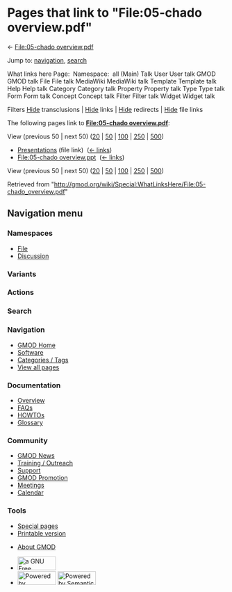 <div id="mw-page-base" class="noprint">

</div>

<div id="mw-head-base" class="noprint">

</div>

<div id="content" class="mw-body" role="main">

<span id="top"></span>

<div id="mw-js-message" style="display:none;">

</div>



# <span dir="auto">Pages that link to "File:05-chado overview.pdf"</span>

<div id="bodyContent">

<div id="contentSub">

← [File:05-chado
overview.pdf](/wiki/File:05-chado_overview.pdf "File:05-chado overview.pdf")

</div>

<div id="jump-to-nav" class="mw-jump">

Jump to: [navigation](#mw-navigation), [search](#p-search)

</div>

<div id="mw-content-text">

What links here Page:  Namespace:  all (Main) Talk User User talk GMOD
GMOD talk File File talk MediaWiki MediaWiki talk Template Template talk
Help Help talk Category Category talk Property Property talk Type Type
talk Form Form talk Concept Concept talk Filter Filter talk Widget
Widget talk

Filters
[Hide](/mediawiki/index.php?title=Special:WhatLinksHere/File:05-chado_overview.pdf&hidetrans=1 "Special:WhatLinksHere/File:05-chado overview.pdf")
transclusions \|
[Hide](/mediawiki/index.php?title=Special:WhatLinksHere/File:05-chado_overview.pdf&hidelinks=1 "Special:WhatLinksHere/File:05-chado overview.pdf")
links \|
[Hide](/mediawiki/index.php?title=Special:WhatLinksHere/File:05-chado_overview.pdf&hideredirs=1 "Special:WhatLinksHere/File:05-chado overview.pdf")
redirects \|
[Hide](/mediawiki/index.php?title=Special:WhatLinksHere/File:05-chado_overview.pdf&hideimages=1 "Special:WhatLinksHere/File:05-chado overview.pdf")
file links

The following pages link to **[File:05-chado
overview.pdf](/wiki/File:05-chado_overview.pdf "File:05-chado overview.pdf")**:

View (previous 50 \| next 50)
([20](/mediawiki/index.php?title=Special:WhatLinksHere/File:05-chado_overview.pdf&limit=20 "Special:WhatLinksHere/File:05-chado overview.pdf")
\|
[50](/mediawiki/index.php?title=Special:WhatLinksHere/File:05-chado_overview.pdf&limit=50 "Special:WhatLinksHere/File:05-chado overview.pdf")
\|
[100](/mediawiki/index.php?title=Special:WhatLinksHere/File:05-chado_overview.pdf&limit=100 "Special:WhatLinksHere/File:05-chado overview.pdf")
\|
[250](/mediawiki/index.php?title=Special:WhatLinksHere/File:05-chado_overview.pdf&limit=250 "Special:WhatLinksHere/File:05-chado overview.pdf")
\|
[500](/mediawiki/index.php?title=Special:WhatLinksHere/File:05-chado_overview.pdf&limit=500 "Special:WhatLinksHere/File:05-chado overview.pdf"))

- [Presentations](/wiki/Presentations "Presentations") (file link) ‎
  <span class="mw-whatlinkshere-tools">([←
  links](/mediawiki/index.php?title=Special:WhatLinksHere&target=Presentations "Special:WhatLinksHere"))</span>
- [File:05-chado
  overview.ppt](/wiki/File:05-chado_overview.ppt "File:05-chado overview.ppt")
  ‎ <span class="mw-whatlinkshere-tools">([←
  links](/mediawiki/index.php?title=Special:WhatLinksHere&target=File%3A05-chado+overview.ppt "Special:WhatLinksHere"))</span>

View (previous 50 \| next 50)
([20](/mediawiki/index.php?title=Special:WhatLinksHere/File:05-chado_overview.pdf&limit=20 "Special:WhatLinksHere/File:05-chado overview.pdf")
\|
[50](/mediawiki/index.php?title=Special:WhatLinksHere/File:05-chado_overview.pdf&limit=50 "Special:WhatLinksHere/File:05-chado overview.pdf")
\|
[100](/mediawiki/index.php?title=Special:WhatLinksHere/File:05-chado_overview.pdf&limit=100 "Special:WhatLinksHere/File:05-chado overview.pdf")
\|
[250](/mediawiki/index.php?title=Special:WhatLinksHere/File:05-chado_overview.pdf&limit=250 "Special:WhatLinksHere/File:05-chado overview.pdf")
\|
[500](/mediawiki/index.php?title=Special:WhatLinksHere/File:05-chado_overview.pdf&limit=500 "Special:WhatLinksHere/File:05-chado overview.pdf"))

</div>

<div class="printfooter">

Retrieved from
"<http://gmod.org/wiki/Special:WhatLinksHere/File:05-chado_overview.pdf>"

</div>

<div id="catlinks" class="catlinks catlinks-allhidden">

</div>

<div class="visualClear">

</div>

</div>

</div>

<div id="mw-navigation">

## Navigation menu

<div id="mw-head">



<div id="left-navigation">

<div id="p-namespaces" class="vectorTabs" role="navigation"
aria-labelledby="p-namespaces-label">

### Namespaces

- <span id="ca-nstab-image"><a href="/wiki/File:05-chado_overview.pdf" accesskey="c"
  title="View the file page [c]">File</a></span>
- <span id="ca-talk"><a
  href="/mediawiki/index.php?title=File_talk:05-chado_overview.pdf&amp;action=edit&amp;redlink=1"
  accesskey="t"
  title="Discussion about the content page [t]">Discussion</a></span>

</div>

<div id="p-variants" class="vectorMenu emptyPortlet" role="navigation"
aria-labelledby="p-variants-label">

### 

### Variants[](#)

<div class="menu">

</div>

</div>

</div>

<div id="right-navigation">



<div id="p-cactions" class="vectorMenu emptyPortlet" role="navigation"
aria-labelledby="p-cactions-label">

### Actions[](#)

<div class="menu">

</div>

</div>

<div id="p-search" role="search">

### Search

<div id="simpleSearch">

</div>

</div>

</div>

</div>

<div id="mw-panel">

<div id="p-logo" role="banner">

<a href="/wiki/Main_Page"
style="background-image: url(http://gmod.org/images/GMOD-cogs.png);"
title="Visit the main page"></a>

</div>

<div id="p-Navigation" class="portal" role="navigation"
aria-labelledby="p-Navigation-label">

### Navigation

<div class="body">

- <span id="n-GMOD-Home">[GMOD Home](/wiki/Main_Page)</span>
- <span id="n-Software">[Software](/wiki/GMOD_Components)</span>
- <span id="n-Categories-.2F-Tags">[Categories /
  Tags](/wiki/Categories)</span>
- <span id="n-View-all-pages">[View all
  pages](/wiki/Special:AllPages)</span>

</div>

</div>

<div id="p-Documentation" class="portal" role="navigation"
aria-labelledby="p-Documentation-label">

### Documentation

<div class="body">

- <span id="n-Overview">[Overview](/wiki/Overview)</span>
- <span id="n-FAQs">[FAQs](/wiki/Category:FAQ)</span>
- <span id="n-HOWTOs">[HOWTOs](/wiki/Category:HOWTO)</span>
- <span id="n-Glossary">[Glossary](/wiki/Glossary)</span>

</div>

</div>

<div id="p-Community" class="portal" role="navigation"
aria-labelledby="p-Community-label">

### Community

<div class="body">

- <span id="n-GMOD-News">[GMOD News](/wiki/GMOD_News)</span>
- <span id="n-Training-.2F-Outreach">[Training /
  Outreach](/wiki/Training_and_Outreach)</span>
- <span id="n-Support">[Support](/wiki/Support)</span>
- <span id="n-GMOD-Promotion">[GMOD
  Promotion](/wiki/GMOD_Promotion)</span>
- <span id="n-Meetings">[Meetings](/wiki/Meetings)</span>
- <span id="n-Calendar">[Calendar](/wiki/Calendar)</span>

</div>

</div>

<div id="p-tb" class="portal" role="navigation"
aria-labelledby="p-tb-label">

### Tools

<div class="body">

- <span id="t-specialpages"><a href="/wiki/Special:SpecialPages" accesskey="q"
  title="A list of all special pages [q]">Special pages</a></span>
- <span id="t-print"><a
  href="/mediawiki/index.php?title=Special:WhatLinksHere/File:05-chado_overview.pdf&amp;printable=yes"
  rel="alternate" accesskey="p"
  title="Printable version of this page [p]">Printable version</a></span>

</div>

</div>

</div>

</div>

<div id="footer" role="contentinfo">

- <span id="footer-places-about">[About
  GMOD](/wiki/GMOD:About "GMOD:About")</span>

<!-- -->

- <span id="footer-copyrightico">[<img src="http://www.gnu.org/graphics/gfdl-logo-small.png" width="88"
  height="31" alt="a GNU Free Documentation License" />](http://www.gnu.org/licenses/fdl-1.3.html)</span>
- <span id="footer-poweredbyico">[<img src="/mediawiki/skins/common/images/poweredby_mediawiki_88x31.png"
  width="88" height="31" alt="Powered by MediaWiki" />](//www.mediawiki.org/)
  [<img
  src="/mediawiki/extensions/SemanticMediaWiki/includes/../resources/images/smw_button.png"
  width="88" height="31" alt="Powered by Semantic MediaWiki" />](https://www.semantic-mediawiki.org/wiki/Semantic_MediaWiki)</span>

<div style="clear:both">

</div>

</div>
